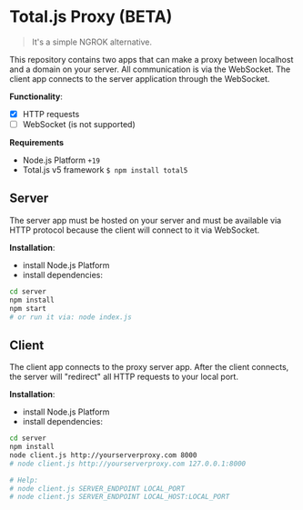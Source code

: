 # Total.js Proxy (BETA)

> It's a simple NGROK alternative.

This repository contains two apps that can make a proxy between localhost and a domain on your server. All communication is via the WebSocket. The client app connects to the server application through the WebSocket.

__Functionality__:

- [x] HTTP requests
- [ ] WebSocket (is not supported)

__Requirements__

- Node.js Platform `+19`
- Total.js v5 framework `$ npm install total5`

## Server

The server app must be hosted on your server and must be available via HTTP protocol because the client will connect to it via WebSocket.

__Installation__:

- install Node.js Platform
- install dependencies:

```sh
cd server
npm install
npm start
# or run it via: node index.js
```

## Client

The client app connects to the proxy server app. After the client connects, the server will "redirect" all HTTP requests to your local port.

__Installation__:

- install Node.js Platform
- install dependencies:

```sh
cd server
npm install
node client.js http://yourserverproxy.com 8000
# node client.js http://yourserverproxy.com 127.0.0.1:8000

# Help:
# node client.js SERVER_ENDPOINT LOCAL_PORT
# node client.js SERVER_ENDPOINT LOCAL_HOST:LOCAL_PORT
```